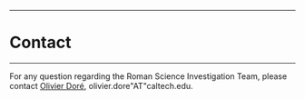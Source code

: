 ***

# Contact

***

For any question regarding the Roman Science Investigation Team, please contact [Olivier Doré](http://olivierdore.net), olivier.dore"AT"caltech.edu. 
